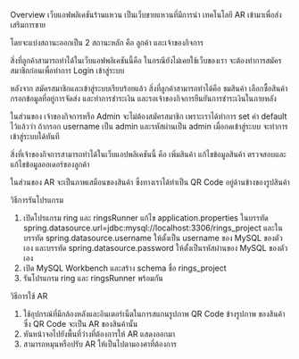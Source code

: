 Overview เว็บแอฟพลิเคชันร้านแหวน เป็นเว็บขายแหวนที่มีการนำ เทคโนโลยี AR เข้ามาเพื่อส่งเสริมการขาย

โดยจะแบ่งสถานะออกเป็น 2 สถานะหลัก คือ ลูกค้า และเจ้าของกิจการ 

สิ่งที่ลูกค้าสามารถทำได้ในเว็บแอฟพลิเคชันนี้คือ ในกรณียังไม่เคยใช้เว็บของเรา จะต้องทำการสมัครสมาชิกก่อนเพื่อทำการ Login เข้าสู่ระบบ

หลังจาก สมัครสมาชิกและเข้าสู่ระบบเรียบร้อยแล้ว สิ่งที่ลูกค้าสามารถทำได้คือ ชมสินค้า เลือกซื้อสินค้า กรอกข้อมูลที่อยู่การจัดส่ง และทำการชำระเงิน และรอเจ้าของกิจการยืนยันการชำระเงินในภายหลัง

ในส่วนของ เจ้าของกิจการหรือ Admin จะไม่ต้องสมัครสมาชิก เพราะเราได้ทำการ set ค่า default ไว้แล้วว่า ถ้ากรอก username เป็น admin และรหัสผ่านเป็น admin เมื่อกดเข้าสู่ระบบ จะทำการเข้าสู่ระบบใด้ทันที

สิ่งที่เจ้าของกิจการสามารถทำได้ในเว็บแอปพลิเคชันนี้ คือ เพิ่มสินค้า แก้ไขข้อมูลสินค้า ตรวจสอบและแก้ไขข้อมูลออเดอร์ของลูกค้า 

ในส่วนของ AR จะเป็นภาพเสมือนของสินค้า ซึ่งทางเราได้ทำเป็น QR Code อยู่ด้านข้างของรูปสินค้า 

วิธีการรันโปรแกรม
1. เปิดโปรแกรม ring และ ringsRunner แก้ไข application.properties ในบรรทัด
spring.datasource.url=jdbc:mysql://localhost:3306/rings_project 
และในบรรทัด spring.datasource.username ให้ตั้งเป็น username ของ MySQL 
ของตัวเอง และบรรทัด spring.datasource.password ให้ตั้งเป็นรหัสผ่านของ MySQL ของตัวเอง
2. เปิด MySQL Workbench และสร้าง schema ชื่อ rings_project
3. รันโปรแกรม ring และ ringsRunner พร้อมกัน

วิธีการใช้ AR
1. ใช้อุปกรณ์ที่มีกล้องหลังและอินเตอร์เน็ตในการสแกนรูปภาพ QR Code ข้างรูปภาพ
ของสินค้า ซึ่ง QR Code จะเป็น AR ของสินค้านั้น
2. หันหน้าจอไปยังพื้นที่ว่างที่ต้องการให้ AR แสดงออกมา
3. สามารถหมุนหรือปรับ AR ให้เป็นไปตามองศาที่ต้องการ
